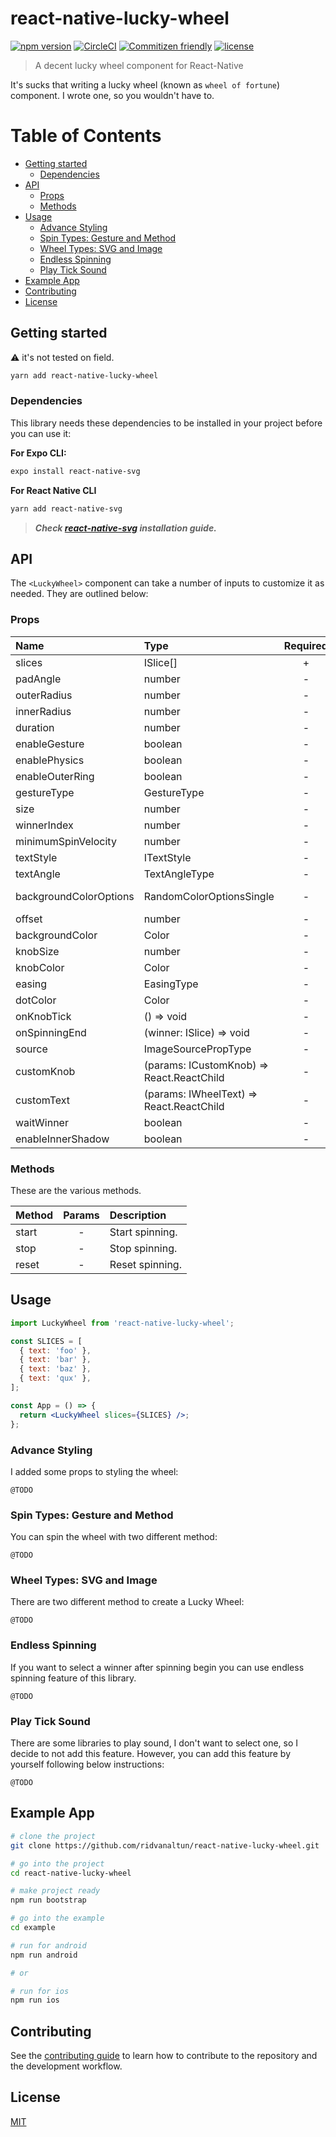 # react-native-lucky-wheel <!-- omit in toc -->

[![npm version](https://img.shields.io/npm/v/react-native-lucky-wheel.svg)](https://npmjs.com/package/react-native-lucky-wheel)
[![CircleCI](https://circleci.com/gh/ridvanaltun/react-native-lucky-wheel/tree/master.svg?style=shield)](https://circleci.com/gh/ridvanaltun/react-native-lucky-wheel/tree/master)
[![Commitizen friendly](https://img.shields.io/badge/commitizen-friendly-brightgreen.svg)](http://commitizen.github.io/cz-cli/)
[![license](https://img.shields.io/npm/l/react-native-lucky-wheel.svg)](https://github.com/ridvanaltun/react-native-lucky-wheel/blob/master/LICENSE)

> A decent lucky wheel component for React-Native

It's sucks that writing a lucky wheel (known as `wheel of fortune`) component. I wrote one, so you wouldn't have to.

# Table of Contents <!-- omit in toc -->

- [Getting started](#getting-started)
  - [Dependencies](#dependencies)
- [API](#api)
  - [Props](#props)
  - [Methods](#methods)
- [Usage](#usage)
  - [Advance Styling](#advance-styling)
  - [Spin Types: Gesture and Method](#spin-types-gesture-and-method)
  - [Wheel Types: SVG and Image](#wheel-types-svg-and-image)
  - [Endless Spinning](#endless-spinning)
  - [Play Tick Sound](#play-tick-sound)
- [Example App](#example-app)
- [Contributing](#contributing)
- [License](#license)

## Getting started

:warning: it's not tested on field.

```sh
yarn add react-native-lucky-wheel
```

### Dependencies

This library needs these dependencies to be installed in your project before you can use it:

**For Expo CLI:**

```sh
expo install react-native-svg
```

**For React Native CLI**

```sh
yarn add react-native-svg
```

> **_Check [react-native-svg](https://github.com/react-native-svg/react-native-svg) installation guide._**

## API

The `<LuckyWheel>` component can take a number of inputs to customize it as needed. They are outlined below:

### Props

| Name                   | Type                                      | Required |            Default Value            |
| :--------------------- | :---------------------------------------- | :------: | :---------------------------------: |
| slices                 | ISlice[]                                  |    +     |                  -                  |
| padAngle               | number                                    |    -     |                0.01                 |
| outerRadius            | number                                    |    -     |        (width - 40) / 2 - 15        |
| innerRadius            | number                                    |    -     |                 30                  |
| duration               | number                                    |    -     |                  4                  |
| enableGesture          | boolean                                   |    -     |                false                |
| enablePhysics          | boolean                                   |    -     |                false                |
| enableOuterRing        | boolean                                   |    -     |                true                 |
| gestureType            | GestureType                               |    -     |       GestureTypes.CLOCKWISE        |
| size                   | number                                    |    -     |             width - 40              |
| winnerIndex            | number                                    |    -     |                  -                  |
| minimumSpinVelocity    | number                                    |    -     |                  1                  |
| textStyle              | ITextStyle                                |    -     |                  -                  |
| textAngle              | TextAngleType                             |    -     |         TextAngles.VERTICAL         |
| backgroundColorOptions | RandomColorOptionsSingle                  |    -     | {luminosity: 'dark', hue: 'random'} |
| offset                 | number                                    |    -     |                  0                  |
| backgroundColor        | Color                                     |    -     |               `#FFF`                |
| knobSize               | number                                    |    -     |                 30                  |
| knobColor              | Color                                     |    -     |              `#FF0000`              |
| easing                 | EasingType                                |    -     |           EasingTypes.OUT           |
| dotColor               | Color                                     |    -     |               `#000`                |
| onKnobTick             | () => void                                |    -     |                  -                  |
| onSpinningEnd          | (winner: ISlice) => void                  |    -     |                  -                  |
| source                 | ImageSourcePropType                       |    -     |                  -                  |
| customKnob             | (params: ICustomKnob) => React.ReactChild |    -     |                  -                  |
| customText             | (params: IWheelText) => React.ReactChild  |    -     |                  -                  |
| waitWinner             | boolean                                   |    -     |                false                |
| enableInnerShadow      | boolean                                   |    -     |                true                 |

### Methods

These are the various methods.

| Method | Params | Description     |
| :----- | :----: | :-------------- |
| start  |   -    | Start spinning. |
| stop   |   -    | Stop spinning.  |
| reset  |   -    | Reset spinning. |

## Usage

```jsx
import LuckyWheel from 'react-native-lucky-wheel';

const SLICES = [
  { text: 'foo' },
  { text: 'bar' },
  { text: 'baz' },
  { text: 'qux' },
];

const App = () => {
  return <LuckyWheel slices={SLICES} />;
};
```

### Advance Styling

I added some props to styling the wheel:

`@TODO`

### Spin Types: Gesture and Method

You can spin the wheel with two different method:

`@TODO`

### Wheel Types: SVG and Image

There are two different method to create a Lucky Wheel:

`@TODO`

### Endless Spinning

If you want to select a winner after spinning begin you can use endless spinning feature of this library.

`@TODO`

### Play Tick Sound

There are some libraries to play sound, I don't want to select one, so I decide to not add this feature. However, you can add this feature by yourself following below instructions:

`@TODO`

## Example App

```sh
# clone the project
git clone https://github.com/ridvanaltun/react-native-lucky-wheel.git

# go into the project
cd react-native-lucky-wheel

# make project ready
npm run bootstrap

# go into the example
cd example

# run for android
npm run android

# or

# run for ios
npm run ios
```

## Contributing

See the [contributing guide](CONTRIBUTING.md) to learn how to contribute to the repository and the development workflow.

## License

[MIT](LICENSE)
